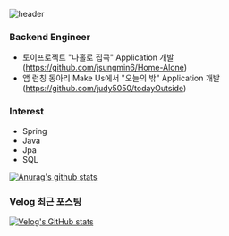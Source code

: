 ![header](https://capsule-render.vercel.app/api?type=wave&color=auto&height=300&section=header&text=hyojeong%20GitHub&fontSize=90)
### Backend Engineer
* 토이프로젝트 "나홀로 집콕" Application 개발 (https://github.com/jsungmin6/Home-Alone)
* 앱 런칭 동아리 Make Us에서 "오늘의 밖" Application 개발 (https://github.com/judy5050/todayOutside)

### Interest
* Spring 
* Java 
* Jpa
* SQL

[![Anurag's github stats](https://github-readme-stats.vercel.app/api?username=judy5050&show_icons=true&theme=radical)](https://github.com/anuraghazra/github-readme-stats)
<!--
**judy5050/judy5050** is a ✨ _special_ ✨ repository because its `README.md` (this file) appears on your GitHub profile.

Here are some ideas to get you started:

- 🔭 I’m currently working on ...
- 🌱 I’m currently learning ...
- 👯 I’m looking to collaborate on ...
- 🤔 I’m looking for help with ...
- 💬 Ask me about ...
- 📫 How to reach me: ...
- 😄 Pronouns: ...
- ⚡ Fun fact: ...
-->

### Velog 최근 포스팅 

[![Velog's GitHub stats](https://velog-readme-stats.vercel.app/api?name=hyojeong555)](https://github.com/eungyeole/velog-readme-stats)
